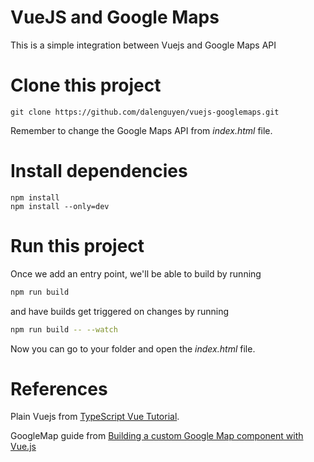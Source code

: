 # VueJS and Google Maps

This is a simple integration between Vuejs and Google Maps API

# Clone this project

```
git clone https://github.com/dalenguyen/vuejs-googlemaps.git
```

Remember to change the Google Maps API from *index.html* file.

# Install dependencies

```
npm install
npm install --only=dev
```

# Run this project

Once we add an entry point, we'll be able to build by running

```sh
npm run build
```

and have builds get triggered on changes by running

```sh
npm run build -- --watch
```

Now you can go to your folder and open the *index.html* file.

# References

Plain Vuejs from [TypeScript Vue Tutorial](https://github.com/DanielRosenwasser/typescript-vue-tutorial).

GoogleMap guide from [Building a custom Google Map component with Vue.js](https://medium.com/founders-factory/building-a-custom-google-map-component-with-vue-js-d1c01ddd0b0a)
